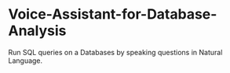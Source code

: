 # Voice-Assistant-for-Database-Analysis
Run SQL queries on a Databases by speaking questions in Natural Language.

